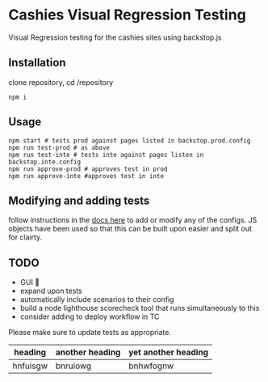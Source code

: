 # Cashies Visual Regression Testing

Visual Regression testing for the cashies sites using backstop.js

## Installation

clone repository, cd /repository

```node
npm i 
```

## Usage

```node
npm start # tests prod against pages listed in backstop.prod.config
npm run test-prod # as above
npm run test-inte # tests inte against pages listen in backstop.inte.config
npm run approve-prod # approves test in prod
npm run approve-inte #approves test in inte
```

## Modifying and adding tests
follow instructions in the [docs here] to add or modify any of the configs. JS objects have been used so that this can be built upon easier and split out for clairty. 


## TODO
- GUI 🤞
- expand upon tests
- automatically include scenarios to their config
- build a node lighthouse scorecheck tool that runs simultaneously to this
- consider adding to deploy workflow in TC


Please make sure to update tests as appropriate.



[docs here]: https://github.com/garris/BackstopJS

| heading | another heading| yet another heading|
|---------|----------------|--------------------|
|hnfuisgw|bnruiowg|bnhwfognw|